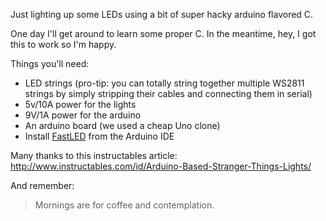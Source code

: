 Just lighting up some LEDs using a bit of super hacky arduino flavored C.  

One day I'll get around to learn some proper C. In the meantime, hey, I got this to work so I'm happy.

Things you'll need:

- LED strings (pro-tip: you can totally string together multiple WS2811 strings by simply stripping their cables and connecting them in serial)
- 5v/10A power for the lights
- 9V/1A power for the arduino
- An arduino board (we used a cheap Uno clone)
- Install [FastLED](http://fastled.io) from the Arduino IDE

Many thanks to this instructables article:  
http://www.instructables.com/id/Arduino-Based-Stranger-Things-Lights/  

And remember:

> Mornings are for coffee and contemplation.

